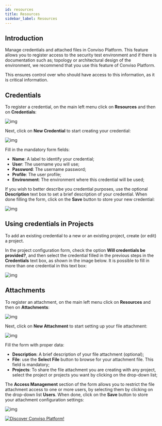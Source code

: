 ```yaml
---
id: resources
title: Resources
sidebar_label: Resources
---
```


## Introduction

Manage credentials and attached files in Conviso Platform. This feature allows you to register access to the security test environment and if there is documentation such as; topology or architectural design of the environment, we recommend that you use this feature of Conviso Platform.

This ensures control over who should have access to this information, as it is critical information.

## Credentials

To register a credential, on the main left menu click on **Resources** and then on **Credentials**:

<div style={{textAlign: 'center'}}>

![img](../../static/img/resources-img1.png)

</div>

Next, click on **New Credential** to start creating your credential:

<div style={{textAlign: 'center'}}>

![img](../../static/img/resources-img2.png)

</div>

Fill in the mandatory form fields: 

- **Name**: A label to identify your credential;
- **User**: The username you will use;
- **Password**: The username password;
- **Profile**: The user profile;
- **Environment**: The environment where this credential will be used;

If you wish to better describe you credential purposes, use the optional **Description** text box to set a brief description of your credential. When done filling the form, click on the **Save** button to store your new credential: 

<div style={{textAlign: 'center'}}>

![img](../../static/img/resources-img3.png)

</div>

## Using credentials in Projects

To add an existing credential to a new or an existing project, create (or edit) a project.

In the project configuration form, check the option **Will credentials be provided?**, and then select the credential filled in the previous steps in the **Credentials** text box, as shown in the image below. It is possible to fill in more than one credential in this text box:

<div style={{textAlign: 'center'}}>

![img](../../static/img/resources-img4.png)

</div>

## Attachments

To register an attachment, on the main left menu click on **Resources** and then on **Attachments**:

<div style={{textAlign: 'center'}}>

![img](../../static/img/resources-img5.png)

</div>

Next, click on **New Attachment** to start setting up your file attachment:

<div style={{textAlign: 'center'}}>

![img](../../static/img/resources-img6.png)

</div>

Fill the form with proper data:

- **Description**: A brief description of your file attachment (optional);
- **File**: use the **Select File** button to browse for your attachment file. This field is mandatory;
- **Projects**: To share the file attachment you are creating with any project, select the project or projects you want by clicking on the drop-down list;

The **Access Management** section of the form allows you to restrict the file attachment access to one or more users, by selecting them by clicking on the drop-down list **Users**. When done, click on the **Save** button to store your attachment configuration settings:

<div style={{textAlign: 'center'}}>

![img](../../static/img/resources-img7.png)

</div>

[![Discover Conviso Platform!](https://no-cache.hubspot.com/cta/default/5613826/interactive-125788977029.png)](https://cta-service-cms2.hubspot.com/web-interactives/public/v1/track/redirect?encryptedPayload=AVxigLKtcWzoFbzpyImNNQsXC9S54LjJuklwM39zNd7hvSoR%2FVTX%2FXjNdqdcIIDaZwGiNwYii5hXwRR06puch8xINMyL3EXxTMuSG8Le9if9juV3u%2F%2BX%2FCKsCZN1tLpW39gGnNpiLedq%2BrrfmYxgh8G%2BTcRBEWaKasQ%3D&webInteractiveContentId=125788977029&portalId=5613826)